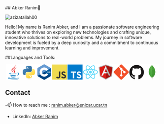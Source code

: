 <link rel="stylesheet" type="text/css" href="styles.css">
## Abker Ranim👋
<p align="left">
  <img
    src="https://komarev.com/ghpvc/?username=jebalirami7&label=Profile%20views&color=0e75b6&style=flat"
    alt="azizatallah00"
  />
</p>
Hello! My name is Ranim Abker, and I am a passionate software engineering student who thrives on exploring new technologies and crafting unique, innovative solutions to real-world problems. My journey in software development is fueled by a deep curiosity and a commitment to continuous learning and improvement.

##Languages and Tools:
<div style="display: flex; align-items: center; justify-content: center;">
  <img src="https://raw.githubusercontent.com/devicons/devicon/master/icons/java/java-original.svg" alt="Java" width="50" height="50">
  <img src="https://raw.githubusercontent.com/devicons/devicon/master/icons/python/python-original.svg" alt="Python" width="50" height="50">
  <img src="https://raw.githubusercontent.com/devicons/devicon/master/icons/cplusplus/cplusplus-original.svg" alt="C++" width="50" height="50">
   <img src="https://raw.githubusercontent.com/devicons/devicon/master/icons/javascript/javascript-original.svg" alt="JavaScript" width="50" height="50">
  <img src="https://raw.githubusercontent.com/devicons/devicon/master/icons/typescript/typescript-original.svg" alt="TypeScript" width="50" height="50">
  <img src="https://raw.githubusercontent.com/devicons/devicon/master/icons/react/react-original.svg" alt="React" width="50" height="50">
  <img src="https://raw.githubusercontent.com/devicons/devicon/master/icons/angularjs/angularjs-original.svg" alt="Angular" width="50" height="50">
   <img src="https://raw.githubusercontent.com/devicons/devicon/master/icons/git/git-original.svg" alt="Git" width="50" height="50">
  <img src="https://raw.githubusercontent.com/devicons/devicon/master/icons/github/github-original.svg" alt="GitHub" width="50" height="50">
   <img src="https://raw.githubusercontent.com/devicons/devicon/master/icons/mongodb/mongodb-original.svg" alt="MongoDb" width="50" height="50">
</div>

## Contact
-📫 How to reach me : ranim.abker@enicar.ucar.tn
- LinkedIn: [Abker Ranim](www.linkedin.com/in/abker-ranim-1023002aa)
